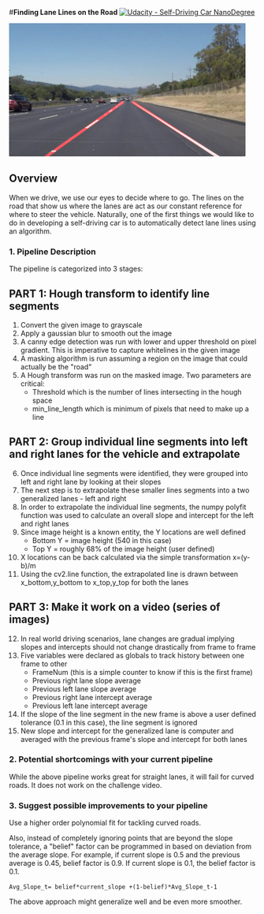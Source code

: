 #**Finding Lane Lines on the Road** 
[![Udacity - Self-Driving Car NanoDegree](https://s3.amazonaws.com/udacity-sdc/github/shield-carnd.svg)](http://www.udacity.com/drive)

<img src="examples/laneLines_thirdPass.jpg" width="480" alt="Combined Image" />

Overview
---

When we drive, we use our eyes to decide where to go.  The lines on the road that show us where the lanes are act as our constant reference for where to steer the vehicle.  Naturally, one of the first things we would like to do in developing a self-driving car is to automatically detect lane lines using an algorithm.

### 1. Pipeline Description

The pipeline is categorized into 3 stages:

## PART 1: Hough transform to identify line segments
1) Convert the given image to grayscale
2) Apply a gaussian blur to smooth out the image
3) A canny edge detection was run with lower and upper threshold on pixel gradient. This is imperative to capture whitelines in the given image
4) A masking algorithm is run assuming a region on the image that could actually be the "road"
5) A Hough transform was run on the masked image. Two parameters are critical:
	- Threshold which is the number of lines intersecting in the hough space
	- min_line_length which is minimum of pixels that need to make up a line
## PART 2: Group individual line segments into left and right lanes for the vehicle and extrapolate	
6) Once individual line segments were identified, they were grouped into left and right lane by looking at their slopes
7) The next step is to extrapolate these smaller lines segments into a two generalized lanes - left and right
8) In order to extrapolate the individual line segments, the numpy polyfit function was used to calculate an overall slope and intercept for the left and right lanes
9) Since image height is a known entity, the Y locations are well defined
	- Bottom Y = image height (540 in this case)
	- Top Y = roughly 68% of the image height (user defined)
10) X locations can be back calculated via the simple transformation x=(y-b)/m
11) Using the cv2.line function, the extrapolated line is drawn between x_bottom,y_bottom to x_top,y_top for both the lanes
## PART 3: Make it work on a video (series of images)
12) In real world driving scenarios, lane changes are gradual implying slopes and intercepts should not change drastically from frame to frame
13) Five variables were declared as globals to track history between one frame to other
	- FrameNum (this is a simple counter to know if this is the first frame)
	- Previous right lane slope average
	- Previous left lane slope average
	- Previous right lane intercept average
	- Previous left lane intercept average
14) If the slope of the line segment in the new frame is above a user defined tolerance (0.1 in this case), the line segment is ignored
15) New slope and intercept for the generalized lane is computer and averaged with the previous frame's slope and intercept for both lanes

### 2. Potential shortcomings with your current pipeline
While the above pipeline works great for straight lanes, it will fail for curved roads. It does not work on the challenge video.

### 3. Suggest possible improvements to your pipeline
Use a higher order polynomial fit for tackling curved roads. 

Also, instead of completely ignoring points that are beyond the slope tolerance, a "belief" factor can be programmed in based on deviation from the average slope. For example, if current slope is 0.5 and the previous average is 0.45, belief factor is 0.9. If current slope is 0.1, the belief factor is 0.1. 

	Avg_Slope_t= belief*current_slope +(1-belief)*Avg_Slope_t-1

The above approach might generalize well and be even more smoother. 

